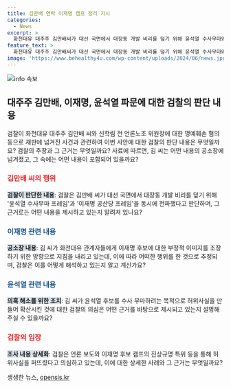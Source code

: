 ```yaml
---
title: 김만배 연락 이재명 캠프 정리 지시
categories:
  - News
excerpt: >
  화천대유 대주주 김만배씨가 대선 국면에서 대장동 개발 비리를 덮기 위해 윤석열 수사무마와 이재명 공산당 프레임을 전파한 것으로 검찰이 밝혔습니다. 김씨는 화천대유 관계자들에게 이재명을 악화시키고 공산당 혐의를 억지로 덧붙이도록 지시했으며, 녹취에서 이재명과 연관시키는 발언을 한 후 지시도 했습니다. 이에 검찰은 윤석열 대통령 후보 수사무마 의심을 알고 있지만 구체적 사실은 파악하지 못했다고 전했습니다.
feature_text: >
  화천대유 대주주 김만배씨가 대선 국면에서 대장동 개발 비리를 덮기 위해 윤석열 수사무마와 이재명 공산당 프레임을 전파한 것으로 검찰이 밝혔습니다. 김씨는 화천대유 관계자들에게 이재명을 악화시키고 공산당 혐의를 억지로 덧붙이도록 지시했으며, 녹취에서 이재명과 연관시키는 발언을 한 후 지시도 했습니다. 이에 검찰은 윤석열 대통령 후보 수사무마 의심을 알고 있지만 구체적 사실은 파악하지 못했다고 전했습니다.
image: 'https://www.behealthy4u.com/wp-content/uploads/2024/06/news.jpg'
---
```


<p><img src="https://www.behealthy4u.com/wp-content/uploads/2024/06/news.jpg" alt="info 속보" /></p>

<h2 data-ke-size="size26">대주주 김만배, 이재명, 윤석열 파문에 대한 검찰의 판단 내용</h2>

<p data-ke-size="size16">검찰이 화천대유 대주주 김만배 씨와 신학림 전 언론노조 위원장에 대한 명예훼손 혐의 등으로 재판에 넘겨진 사건과 관련하여 이번 사안에 대한 검찰의 판단 내용은 무엇일까요? 검찰의 주장과 그 근거는 무엇일까요? 사료에 따르면, 김 씨는 어떤 내용의 공소장에 넘겨졌고, 그 속에는 어떤 내용이 포함되어 있을까요?</p>

<h3><b><span style="color: #ee2323;">김만배 씨의 행위</span></b></h3>

<p><b><span style="background-color: #21538527;">검찰이 판단한 내용</span></b>: 검찰은 김만배 씨가 대선 국면에서 대장동 개발 비리를 덮기 위해 '윤석열 수사무마 프레임'과 '이재명 공산당 프레임'을 동시에 전파했다고 판단하며, 그 근거로는 어떤 내용을 제시하고 있는지 알려져 있나요?</p>

<h3><b><span style="color: #1a5490;">이재명 관련 내용</span></b></h3>

<p><b><span style="background-color: #21538527;">공소장 내용</span></b>: 김 씨가 화천대유 관계자들에게 이재명 후보에 대한 부정적 이미지를 조장하기 위한 방향으로 지침을 내리고 있는데, 이에 따라 어떠한 행위를 한 것으로 추정되며, 검찰은 이를 어떻게 해석하고 있는지 알고 계신가요?</p>

<h3><b><span style="color: #1a5490;">윤석열 관련 내용</span></b></h3>

<p><b><span style="background-color: #21538527;">의혹 해소를 위한 조치</span></b>: 김 씨가 윤석열 후보를 수사 무마하려는 목적으로 허위사실을 만들어 확산시킨 것에 대한 검찰의 의심은 어떤 근거를 바탕으로 제시되고 있는지 설명해 주실 수 있을까요?</p>

<h3><b><span style="color: #ee2323;">검찰의 입장</span></b></h3>

<p><b><span style="background-color: #21538527;">조사 내용 상세화</span></b>: 검찰은 언론 보도와 이재명 후보 캠프의 진상규명 특위 등을 통해 허위사실을 퍼뜨렸다고 의심하고 있는데, 이에 대한 상세한 사례와 그 근거는 무엇일까요?</p>
생생한 뉴스, <a href="https://opensis.kr" rel="dofollow">opensis.kr</a>


